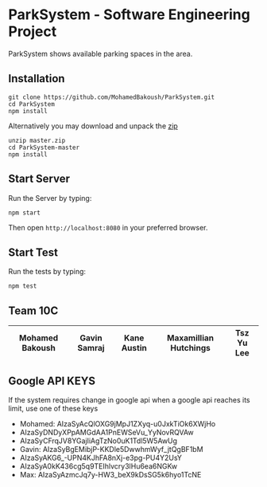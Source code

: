 # ParkSystem - Software Engineering Project

ParkSystem shows available parking spaces in the area.

Installation
------------
```
git clone https://github.com/MohamedBakoush/ParkSystem.git
cd ParkSystem
npm install
```

Alternatively you may download and unpack the [zip](https://github.com/MohamedBakoush/ParkSystem/archive/master.zip)

```
unzip master.zip
cd ParkSystem-master
npm install
```

Start Server
------------
Run the Server by typing:
```
npm start
```
Then open `http://localhost:8080` in your preferred browser.

Start Test
----------
Run the tests by typing:
```
npm test
```

Team 10C
------------
|<a>**Mohamed Bakoush**</a>|<a>**Gavin Samraj**</a>|<a>**Kane Austin**</a>|<a>**Maxamillian Hutchings**</a>|<a>**Tsz Yu Lee**</a>|
| :---: |:---:| :---:| :---:| :---:|

Google API KEYS
---------------
If the system requires change in google api when a google api reaches its limit, use one of these keys

* Mohamed: AIzaSyAcQlOXG9jMpJ1ZXyq-u0JxkTiOk6XWjHo
* AIzaSyDNDyXPpAMGdAA1PnEWSeVu_YyNovRQVAw
* AIzaSyCFrqJV8YGajIiAgTzNo0uK1Tdl5W5AwUg
* Gavin: AIzaSyBgEMibjP-KKDle5DwwhmWyf_jtQgBF1bM
* AIzaSyAKG6_-UPN4KJhFA8nXj-e3pg-PU4Y2UsY
* AIzaSyA0kK436cg5q9TEIhlvcry3lHu6ea6NGKw
* Max: AIzaSyAzmcJq7y-HW3_beX9kDsSG5k6hyo1TcNE
